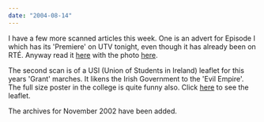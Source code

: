 ```yaml
---
date: "2004-08-14"
---
```


I have a few more scanned articles this week. One is an advert for Episode I which has its 'Premiere' on UTV tonight, even though it has already been on RTÉ. Anyway read it [here](rteguide_epiguide.jpg) with the photo [here](rteguide_quigonpic.jpg).

The second scan is of a USI (Union of Students in Ireland) leaflet for this years 'Grant' marches. It likens the Irish Government to the 'Evil Empire'. The full size poster in the college is quite funny also. Click [here](usi_poster.jpg) to see the leaflet.

The archives for November 2002 have been added.
